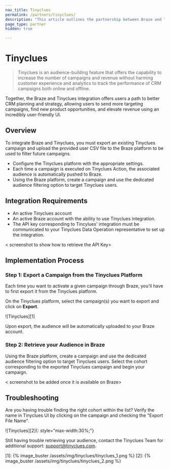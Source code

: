 ```yaml
---
nav_title: Tinyclues
permalink: /partners/tinyclues/
description: "This article outlines the partnership between Braze and Tinyclues, which offers an audience-building feature to help you send to more targeting campaigns, find new product opportunities, and elevate revenue using an incredibly user-friendly UI."
page_type: partner
hidden: true

---
```


# Tinyclues

> Tinyclues is an audience-building feature that offers the capability to increase the number of campaigns and revenue without harming customer experience and analytics to track the performance of CRM campaigns both online and offline.

Together, the Braze and Tinyclues integration offers users a path to better CRM planning and strategy, allowing users to send more targeting campaigns, find new product opportunities, and elevate revenue using an incredibly user-friendly UI.

## Overview

To integrate Braze and Tinyclues, you must export an existing Tinyclues campaign and upload the provided user CSV file to the Braze platform to be used to filter future campaigns.

- Configure the Tinyclues platform with the appropriate settings.
- Each time a campaign is executed on Tinyclues Action, the associated audience is automatically pushed to Braze.
- Using the Braze platform, create a campaign and use the dedicated audience filtering option to target Tinyclues users.

## Integration Requirements
- An active Tinyclues account
- An active Braze account with the ability to use Tinyclues integration.
- The API key corresponding to Tincylues' integration must be communicated to your Tinyclues Data Operation representative to set up the integration.

< screenshot to show how to retrieve the API Key> 

## Implementation Process

### Step 1: Export a Campaign from the Tinyclues Platform
Each time you want to activate a given campaign through Braze, you'll have to first export it from the Tinyclues platform.

On the Tinyclues platform, select the campaign(s) you want to export and click on __Export__.

![Tinyclues][1]

Upon export, the audience will be automatically uploaded to your Braze account.

### Step 2: Retrieve your Audience in Braze
Using the Braze platform, create a campaign and use the dedicated audience filtering option to target Tinyclues users. Select the cohort corresponding to the exported Tinyclues campaign and begin your campaign.

< screenshot to be added once it is available on Braze>

## Troubleshooting
Are you having trouble finding the right cohort within the list? Verify the name in Tinyclues UI by clicking on the campaign and checking the "Export File Name".

![Tinyclues][2]{: style="max-width:30%;"}

Still having trouble retrieving your audience, contact the Tinyclues Team for additional support: support@tinyclues.com.

[1]: {% image_buster /assets/img/tinyclues/tinyclues_1.png %} 
[2]: {% image_buster /assets/img/tinyclues/tinyclues_2.png %} 